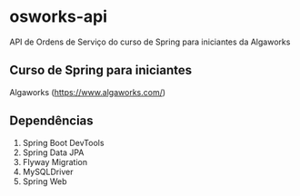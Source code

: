# osworks-api
API de Ordens de Serviço do curso de Spring para iniciantes da Algaworks

## Curso de Spring para iniciantes
Algaworks (https://www.algaworks.com/) 

## Dependências

1. Spring Boot DevTools
2. Spring Data JPA
3. Flyway Migration
4. MySQLDriver
5. Spring Web
